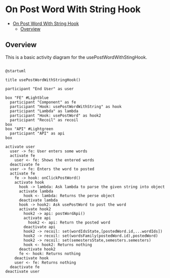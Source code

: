 # On Post Word With String Hook

<!-- TOC -->

- [On Post Word With String Hook](#on-post-word-with-string-hook)
  - [Overview](#overview)

<!-- /TOC -->

## Overview
This is a basic activity diagram for the usePostWordWithStingHook.


```plantuml

@startuml

title usePostWordWithStringHook()

participant "End User" as user

box "FE" #Lightblue
  participant "Component" as fe
  participant "Hook: usePostWordWithString" as hook
  participant "Lambda" as lambda
  participant "Hook: usePostWord" as hook2
  participant "Recoil" as recoil
box
box "API" #Lightgreen
  participant "API" as api
box

activate user
  user -> fe: User enters some words
  activate fe
    user <- fe: Shows the entered words
  deactivate fe
  user -> fe: Enters the word to posted
  activate fe
    fe -> hook: onClickPostWord()
    activate hook
      hook -> lambda: Ask lambda to parse the given string into object
      activate lambda
        hook <- lambda: Returns the perse object
      deactivate lambda
      hook -> hook2: Ask usePostWord to post the word
      activate hook2
        hook2 -> api: postWordApi()
        activate api
          hook2 <- api: Return the posted word
        deactivate api
        hook2 -> recoil: set(wordIdsState,[postedWord.id,...wordIds])
        hook2 -> recoil: set(wordsFamily(postedWord.id),postedWord)
        hook2 -> recoil: set(semestersState,semesters.semesters)
        hook <- hook2: Returns nothing
      deactivate hook2
      fe <- hook: Returns nothing
    deactivate hook
    user <- fe: Returns nothing
  deactivate fe
deactivate user
```